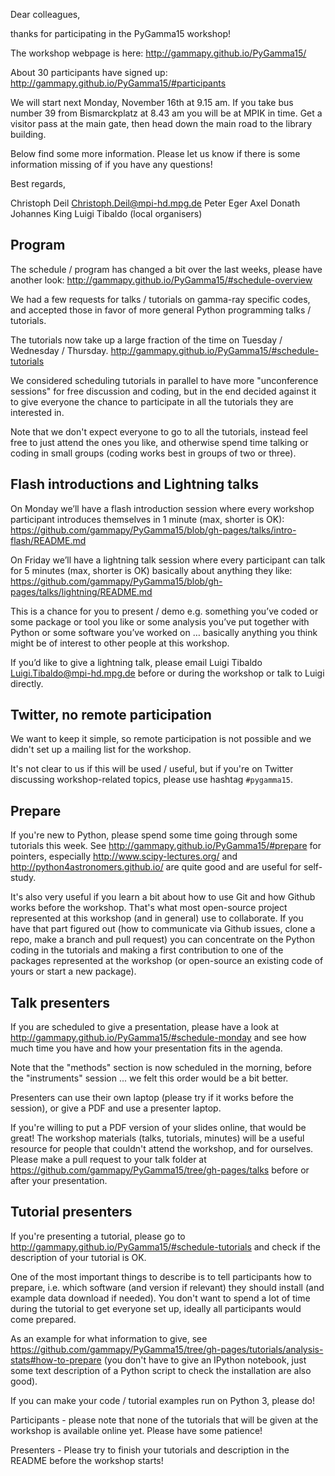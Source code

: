 Dear colleagues,

thanks for participating in the PyGamma15 workshop!

The workshop webpage is here:
http://gammapy.github.io/PyGamma15/

About 30 participants have signed up:
http://gammapy.github.io/PyGamma15/#participants

We will start next Monday, November 16th at 9.15 am.
If you take bus number 39 from Bismarckplatz at 8.43 am you will be at MPIK in time.
Get a visitor pass at the main gate, then head down the main road to the library building.

Below find some more information.
Please let us know if there is some information missing of if you have any questions!

Best regards,

Christoph Deil <Christoph.Deil@mpi-hd.mpg.de>
Peter Eger
Axel Donath
Johannes King
Luigi Tibaldo
(local organisers)


## Program

The schedule / program has changed a bit over the last weeks, please have another look:
http://gammapy.github.io/PyGamma15/#schedule-overview

We had a few requests for talks / tutorials on gamma-ray specific codes,
and accepted those in favor of more general Python programming talks / tutorials.

The tutorials now take up a large fraction of the time on Tuesday / Wednesday / Thursday.
http://gammapy.github.io/PyGamma15/#schedule-tutorials

We considered scheduling tutorials in parallel to have more "unconference sessions"
for free discussion and coding, but in the end decided against it to give
everyone the chance to participate in all the tutorials they are interested in.

Note that we don't expect everyone to go to all the tutorials, instead feel
free to just attend the ones you like, and otherwise spend time talking or
coding in small groups (coding works best in groups of two or three).

## Flash introductions and Lightning talks

On Monday we’ll have a flash introduction session where every workshop participant
introduces themselves in 1 minute (max, shorter is OK):
https://github.com/gammapy/PyGamma15/blob/gh-pages/talks/intro-flash/README.md

On Friday we’ll have a lightning talk session where every participant can talk for
5 minutes (max, shorter is OK) basically about anything they like:
https://github.com/gammapy/PyGamma15/blob/gh-pages/talks/lightning/README.md

This is a chance for you to present / demo e.g. something you’ve coded or some
package or tool you like or some analysis you’ve put together with Python or some
software you’ve worked on … basically anything you think might be of interest to
other people at this workshop.

If you’d like to give a lightning talk, please email
Luigi Tibaldo <Luigi.Tibaldo@mpi-hd.mpg.de>
before or during the workshop or talk to Luigi directly.

## Twitter, no remote participation

We want to keep it simple, so remote participation is not possible and
we didn't set up a mailing list for the workshop.

It's not clear to us if this will be used / useful, but if you're on Twitter
discussing workshop-related topics, please use hashtag `#pygamma15`.

## Prepare

If you're new to Python, please spend some time going through some tutorials this week.
See http://gammapy.github.io/PyGamma15/#prepare for pointers,
especially http://www.scipy-lectures.org/ and http://python4astronomers.github.io/
are quite good and are useful for self-study.

It's also very useful if you learn a bit about how to use Git and how Github
works before the workshop. That's what most open-source project represented at
this workshop (and in general) use to collaborate. If you have that part figured
out (how to communicate via Github issues, clone a repo, make a branch and  pull
request) you can concentrate on the Python coding in the tutorials and making a
first contribution to one of the packages represented at the workshop (or
open-source an existing code of yours or start a new package).

## Talk presenters

If you are scheduled to give a presentation, please have a look at
http://gammapy.github.io/PyGamma15/#schedule-monday
and see how much time you have and how your presentation fits in the agenda.

Note that the "methods" section is now scheduled in the morning, before
the "instruments" session ... we felt this order would be a bit better.

Presenters can use their own laptop (please try if it works before the session),
or give a PDF and use a presenter laptop.

If you're willing to put a PDF version of your slides online, that would be great!
The workshop materials (talks, tutorials, minutes) will be a useful resource 
for people that couldn't attend the workshop, and for ourselves.
Please make a pull request to your talk folder at
https://github.com/gammapy/PyGamma15/tree/gh-pages/talks
before or after your presentation.

## Tutorial presenters

If you're presenting a tutorial, please go to
http://gammapy.github.io/PyGamma15/#schedule-tutorials
and check if the description of your tutorial is OK.

One of the most important things to describe is to tell participants how
to prepare, i.e. which software (and version if relevant) they should install
(and example data download if needed).
You don't want to spend a lot of time during the tutorial to get everyone
set up, ideally all participants would come prepared.

As an example for what information to give, see
https://github.com/gammapy/PyGamma15/tree/gh-pages/tutorials/analysis-stats#how-to-prepare
(you don't have to give an IPython notebook, just some text description of a 
Python script to check the installation are also good).

If you can make your code / tutorial examples run on Python 3, please do!

Participants - please note that none of the tutorials that will be given
at the workshop is available online yet. Please have some patience!

Presenters - Please try to finish your tutorials and description in
the README before the workshop starts!
